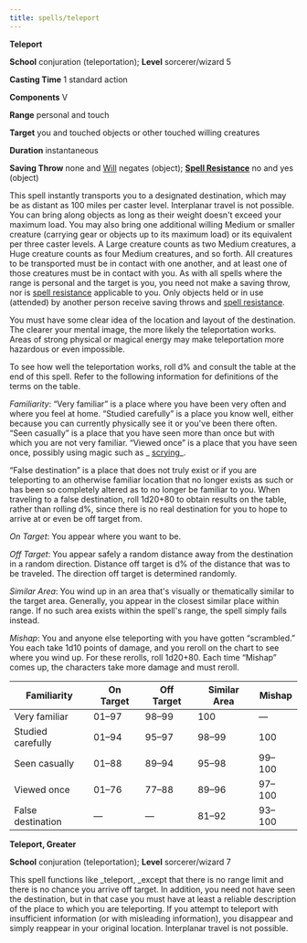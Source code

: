 ```yaml
---
title: spells/teleport
---
```

 **Teleport**

**School** conjuration (teleportation); **Level** sorcerer/wizard 5

**Casting Time** 1 standard action

**Components** V

**Range** personal and touch

**Target** you and touched objects or other touched willing creatures

**Duration** instantaneous

**Saving Throw** none and [Will](../combat.md#_will) negates (object); **[Spell Resistance](../glossary.md#_spell-resistance)** no and yes (object)

This spell instantly transports you to a designated destination, which may be as distant as 100 miles per caster level. Interplanar travel is not possible. You can bring along objects as long as their weight doesn't exceed your maximum load. You may also bring one additional willing Medium or smaller creature (carrying gear or objects up to its maximum load) or its equivalent per three caster levels. A Large creature counts as two Medium creatures, a Huge creature counts as four Medium creatures, and so forth. All creatures to be transported must be in contact with one another, and at least one of those creatures must be in contact with you. As with all spells where the range is personal and the target is you, you need not make a saving throw, nor is [spell resistance](../glossary.md#_spell-resistance) applicable to you. Only objects held or in use (attended) by another person receive saving throws and [spell resistance](../glossary.md#_spell-resistance).

You must have some clear idea of the location and layout of the destination. The clearer your mental image, the more likely the teleportation works. Areas of strong physical or magical energy may make teleportation more hazardous or even impossible.

To see how well the teleportation works, roll d% and consult the table at the end of this spell. Refer to the following information for definitions of the terms on the table.

_Familiarity_: “Very familiar” is a place where you have been very often and where you feel at home. “Studied carefully” is a place you know well, either because you can currently physically see it or you've been there often. “Seen casually” is a place that you have seen more than once but with which you are not very familiar. “Viewed once” is a place that you have seen once, possibly using magic such as _ [scrying](scrying.md#_scrying)_.

“False destination” is a place that does not truly exist or if you are teleporting to an otherwise familiar location that no longer exists as such or has been so completely altered as to no longer be familiar to you. When traveling to a false destination, roll 1d20+80 to obtain results on the table, rather than rolling d%, since there is no real destination for you to hope to arrive at or even be off target from.

_On Target_: You appear where you want to be.

_Off Target_: You appear safely a random distance away from the destination in a random direction. Distance off target is d% of the distance that was to be traveled. The direction off target is determined randomly.

_Similar Area_: You wind up in an area that's visually or thematically similar to the target area. Generally, you appear in the closest similar place within range. If no such area exists within the spell's range, the spell simply fails instead.

_Mishap_: You and anyone else teleporting with you have gotten “scrambled.” You each take 1d10 points of damage, and you reroll on the chart to see where you wind up. For these rerolls, roll 1d20+80. Each time “Mishap” comes up, the characters take more damage and must reroll.

| Familiarity | On Target | Off Target | Similar Area | Mishap |
| --- | --- | --- | --- | --- |
| Very familiar | 01–97 | 98–99 | 100 | — |
| Studied carefully | 01–94 | 95–97 | 98–99 | 100 |
| Seen casually | 01–88 | 89–94 | 95–98 | 99–100 |
| Viewed once | 01–76 | 77–88 | 89–96 | 97–100 |
| False destination | — | — | 81–92 | 93–100 |

**Teleport, Greater**

**School** conjuration (teleportation); **Level** sorcerer/wizard 7

This spell functions like _teleport, _except that there is no range limit and there is no chance you arrive off target. In addition, you need not have seen the destination, but in that case you must have at least a reliable description of the place to which you are teleporting. If you attempt to teleport with insufficient information (or with misleading information), you disappear and simply reappear in your original location. Interplanar travel is not possible.

